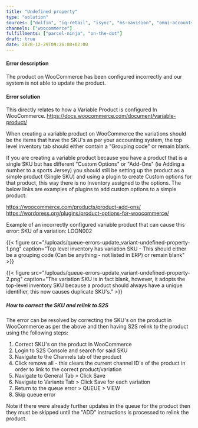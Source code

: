 ```yaml
---
title: "Undefined property"
type: "solution"
sources: ["dolfin", "iq-retail", "isync", "ms-navision", "omni-accounts", "pastel-partner", "sage-50cloud-pastel-xpress", "sage-200-evolution", "sage-300cloud", "sage-business-cloud-financials", "sage-evolution", "sage-one", "sage-pastel-evolution", "sap", "syspro" ]
channels: ["woocommerce"]
fulfillments: ["parcel-ninja", "on-the-dot"]
draft: true
date: 2020-12-29T09:26:00+02:00
---
```

<!--Action: update_variant -->
#### Error description
The product on WooCommerce has been configured incorrectly and our system is not able to update the product.

#### Error solution
This directly relates to how a Variable Product is configured In WooCommerce.
https://docs.woocommerce.com/document/variable-product/

When creating a variable product on WooCommerce the variations should be the items that have the SKU's as per your accounting system, the top level inventory tab should either contain a "Grouping code" or remain blank.

If you are creating a variable product because you have a product that is a single SKU but has different  "Custom Options" or "Add-Ons" (ie Adding a number to a sports Jersey) you should still be setting up the product as a simple product (Single SKU) and using a plugin to create Custom options for that product, this way there is no Inventory assigned to the options. The below links are examples of plugins to add custom options to a simple product:

https://woocommerce.com/products/product-add-ons/   
https://wordpress.org/plugins/product-options-for-woocommerce/

Example of an incorrectly configured variable product that can cause this error:
SKU of a variation: LOON002

{{< figure src="/uploads/queue-errors-update_variant-undefined-property-1.png" caption="Top level inventory has variation SKU - This should either be a grouping code (Can be anything - not listed in ERP) or remain blank" >}}

{{< figure src="/uploads/queue-errors-update_variant-undefined-property-2.png" caption="The variation SKU is in fact blank, however, it adopts the top-level inventory SKU because a product should always have a unique identifier, this now causes duplicate SKU's." >}}

##### How to correct the SKU and relink to S2S

The error can be resolved by correcting the SKU's on the product in WooCommerce as per the above and then having S2S relink to the product using the following steps:

1. Correct SKU's on the product in WooCommerce
2. Login to S2S Console and search for said SKU
3. Navigate to the Channels tab of the product
4. Click remove all - this clears the current channel ID's of the product in order to link to the correct product/variation
5. Navigate to General Tab > Click Save
6. Navigate to Variants Tab > Click Save for each variation
7. Return to the queue error > QUEUE > VIEW
8. Skip queue error

Note if there were already further updates in the queue for the product then they must be skipped until the "ADD" instructions is processed to relink the product.



